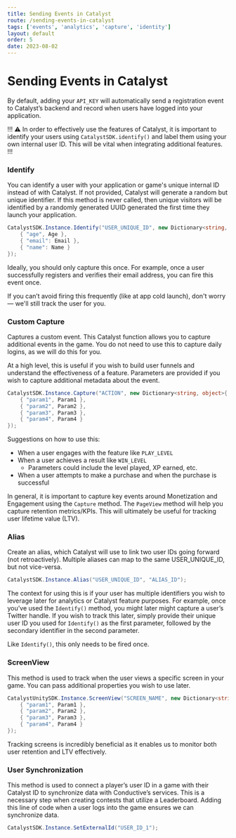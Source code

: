 ```yaml
---
title: Sending Events in Catalyst
route: /sending-events-in-catalyst
tags: ['events', 'analytics', 'capture', 'identity']
layout: default
order: 5
date: 2023-08-02
---
```

# Sending Events in Catalyst

By default, adding your `API_KEY` will automatically send a registration event to Catalyst’s backend and record when users have logged into your application.

!!! :warning:
In order to effectively use the features of Catalyst, it is important to identify your users using `CatalystSDK.identify()` and label them using your own internal user ID. This will be vital when integrating additional features.
!!!


### Identify

You can identify a user with your application or game's unique internal ID instead of with Catalyst. If not provided, Catalyst will generate a random but unique identifier. If this method is never called, then unique visitors will be identified by a randomly generated UUID generated the first time they launch your application.

```csharp
CatalystSDK.Instance.Identify("USER_UNIQUE_ID", new Dictionary<string, object>{
    { "age", Age },
    { "email": Email },
    { "name": Name }
});
```

Ideally, you should only capture this once. For example, once a user successfully registers and verifies their email address, you can fire this event once.

If you can’t avoid firing this frequently (like at app cold launch), don't worry — we'll still track the user for you.


### Custom Capture

Captures a custom event. This Catalyst function allows you to capture additional events in the game. You do not need to use this to capture daily logins, as we will do this for you.

At a high level, this is useful if you wish to build user funnels and understand the effectiveness of a feature. Parameters are provided if you wish to capture additional metadata about the event.

```csharp
CatalystSDK.Instance.Capture("ACTION", new Dictionary<string, object>{
    { "param1", Param1 },
    { "param2", Param2 },
    { "param3", Param3 },
    { "param4", Param4 }
});
```

Suggestions on how to use this:

- When a user engages with the feature like `PLAY_LEVEL`
- When a user achieves a result like `WIN_LEVEL`
    - Parameters could include the level played, XP earned, etc.
- When a user attempts to make a purchase and when the purchase is successful

In general, it is important to capture key events around Monetization and Engagement using the `Capture` method. The `PageView` method will help you capture retention metrics/KPIs. This will ultimately be useful for tracking user lifetime value (LTV).


### Alias

Create an alias, which Catalyst will use to link two user IDs going forward (not retroactively). Multiple aliases can map to the same USER_UNIQUE_ID, but not vice-versa.

```csharp
CatalystSDK.Instance.Alias("USER_UNIQUE_ID", "ALIAS_ID");
```

The context for using this is if your user has multiple identifiers you wish to leverage later for analytics or Catalyst feature purposes. For example, once you’ve used the `Identify()` method, you might later might capture a user’s Twitter handle. If you wish to track this later, simply provide their unique user ID you used for `Identify()` as the first parameter, followed by the secondary identifier in the second parameter.

Like `Identify()`, this only needs to be fired once.


### ScreenView

This method is used to track when the user views a specific screen in your game. You can pass additional properties you wish to use later.

```csharp
CatalystUnitySDK.Instance.ScreenView("SCREEN_NAME", new Dictionary<string, object>{
    { "param1", Param1 },
    { "param2", Param2 },
    { "param3", Param3 },
    { "param4", Param4 }
});
```

Tracking screens is incredibly beneficial as it enables us to monitor both user retention and LTV effectively.

### User Synchronization

This method is used to connect a player’s user ID in a game with their Catalyst ID to synchronize data with Conductive’s services. This is a necessary step when creating contests that utilize a Leaderboard. Adding this line of code when a user logs into the game ensures we can synchronize data.

```csharp
CatalystSDK.Instance.SetExternalId("USER_ID_1");
```